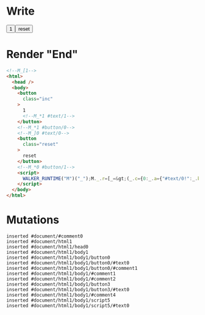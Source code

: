 # Write
  <!--M_[1--><button class=inc>1<!--M_*1 #text/1--></button><!--M_*1 #button/0--><!--M_]0 #text/0--><button class=reset>reset</button><!--M_*0 #button/1--><script>WALKER_RUNTIME("M")("_");M._.r=[_=>(_.c={0:_.a={"#text/0!":_.b={x:1},"#text/0(":_._["__tests__/tags/counter.marko"]},1:_.b},_.b["/"]=_._["__tests__/template.marko_0_count/var"](_.a),_.b["@"]=_._["__tests__/tags/counter.marko_0/valueChange"](_.b),_.c),1,"__tests__/tags/counter.marko_0_x",0,"__tests__/template.marko_0",0];M._.w()</script>


# Render "End"
```html
<!--M_[1-->
<html>
  <head />
  <body>
    <button
      class="inc"
    >
      1
      <!--M_*1 #text/1-->
    </button>
    <!--M_*1 #button/0-->
    <!--M_]0 #text/0-->
    <button
      class="reset"
    >
      reset
    </button>
    <!--M_*0 #button/1-->
    <script>
      WALKER_RUNTIME("M")("_");M._.r=[_=&gt;(_.c={0:_.a={"#text/0!":_.b={x:1},"#text/0(":_._["__tests__/tags/counter.marko"]},1:_.b},_.b["/"]=_._["__tests__/template.marko_0_count/var"](_.a),_.b["@"]=_._["__tests__/tags/counter.marko_0/valueChange"](_.b),_.c),1,"__tests__/tags/counter.marko_0_x",0,"__tests__/template.marko_0",0];M._.w()
    </script>
  </body>
</html>
```

# Mutations
```
inserted #document/#comment0
inserted #document/html1
inserted #document/html1/head0
inserted #document/html1/body1
inserted #document/html1/body1/button0
inserted #document/html1/body1/button0/#text0
inserted #document/html1/body1/button0/#comment1
inserted #document/html1/body1/#comment1
inserted #document/html1/body1/#comment2
inserted #document/html1/body1/button3
inserted #document/html1/body1/button3/#text0
inserted #document/html1/body1/#comment4
inserted #document/html1/body1/script5
inserted #document/html1/body1/script5/#text0
```